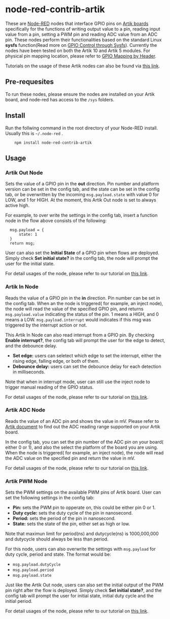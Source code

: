 # node-red-contrib-artik


These are [Node-RED](http://nodered.org) nodes that interface GPIO pins on [Artik boards](https://developer.artik.io/overview) specifically for the functions of writing output value to a pin, reading input value from a pin, setting a PWM pin and reading ADC value from an ADC pin. These nodes perform their functionalities based on the standard Linux **sysfs** function(Read more on [GPIO Control through Sysfs](https://developer.artik.io/documentation/developer-guide/gpio/kernel-gpio.html#gpio-control-through-sysfs)). Currently the nodes have been tested on both the Artik 10 and Artik 5 modules. For physical pin mapping location, please refer to [GPIO Mapping by Header](https://developer.artik.io/documentation/developer-guide/gpio/gpio-mapping.html). 

Tutorials on the usage of these Artik nodes can also be found via [this link](http://developers.sensetecnic.com/article/tutorial-controlling-an-artik-board-using-fred-and-node-red/).


## Pre-requesites

To run these nodes, please ensure the nodes are installed on your Artik board, and node-red has access to the `/sys` folders. 


## Install

Run the follwing command in the root directory of your Node-RED install.
Usually this is `~/.node-red` .
```
    npm install node-red-contrib-artik
```

## Usage

### Artik Out Node

Sets the value of a GPIO pin in the **out** direction. Pin number and platform version can be set in the config tab, and the state can be set in the config tab, or be overwritten by the incoming `msg.payload.state` with value 0 for LOW, and 1 for HIGH. At the moment, this Artik Out node is set to always active high.

For example, to over write the settings in the config tab, insert a function node in the flow above consists of the following:

```
  msg.payload = {
      state: 1
  }
  return msg;
```

User can also set the **Initial State** of a GPIO pin when flows are deployed. Simply check **Set initial state?** in the config tab, the node will prompt the user for the initial state.

For detail usages of the node, please refer to our tutorial on [this link](http://developers.sensetecnic.com/article/tutorial-controlling-an-artik-board-using-fred-and-node-red/).

### Artik In Node

Reads the value of a GPIO pin in the **in** direction. Pin number can be set in the config tab. 
When an the node is triggered( for example, an inject node), the node will read the value of the specified GPIO pin, and returns `msg.payload.value` indicating the status of the pin. 1 means a HIGH, and 0 means a LOW. `msg.payload.interrupt` would indicates if this msg was triggered by the interrupt action or not. 

This Artik In Node can also read interrupt from a GPIO pin. By checking **Enable interrupt?**, the config tab will prompt the user for the edge to detect, and the debounce delay.

* **Set edge:** users can seletect which edge to set the interrupt, either the rising edge, falling edge, or both of them.
* **Debounce delay:** users can set the debounce delay for each detection in milliseconds.

Note that when in interrupt mode, user can still use the inject node to trigger manual reading of the GPIO status. 

For detail usages of the node, please refer to our tutorial on [this link](http://developers.sensetecnic.com/article/tutorial-controlling-an-artik-board-using-fred-and-node-red/).


### Artik ADC Node

Reads the value of an ADC pin and shows the value in mV. Please refer to [Artik document](https://developer.artik.io/documentation/developer-guide/gpio/kernel-gpio.html) to find out the ADC reading range supported on your Artik board. 

In the config tab, you can set the pin number of the ADC pin on your board( either 0 or 1), and also the select the platform of the board you are using. When the node is triggered( for example, an inject node), the node will read the ADC value on the specified pin and return the value in mV. 

For detail usages of the node, please refer to our tutorial on [this link](http://developers.sensetecnic.com/article/tutorial-controlling-an-artik-board-using-fred-and-node-red/).

### Artik PWM Node

Sets the PWM settings on the available PWM pins of Artik board. User can set the following settings  in the config tab:
* **Pin:** sets the PWM pin to opperate on, this could be either pin 0 or 1.
* **Duty cycle:** sets the duty cycle of the pin in nanosecond. 
* **Period:** sets the period of the pin in nanosecond.
* **State:** sets the state of the pin, either set as high or low. 

Note that maximun limit for period(ns) and dutycycle(ns) is 1000,000,000 and dutycycle should always be less than period.

For this node, users can also overwrite the settings with `msg.payload` for duty cycle, period and state. The format would be:
* `msg.payload.dutyCycle`
* `msg.payload.period`
* `msg.payload.state`

Just like the Artik Out node, users can also set the initial output of the PWM pin right after the flow is deployed. Simply check **Set initial state?**, and the config tab will prompt the user for initial state, initial duty cycle and the initial period.

For detail usages of the node, please refer to our tutorial on [this link](http://developers.sensetecnic.com/article/tutorial-controlling-an-artik-board-using-fred-and-node-red/).


